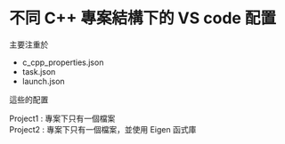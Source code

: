 # 不同 C++ 專案結構下的 VS code 配置

主要注重於
* c_cpp_properties.json
* task.json
* launch.json  

這些的配置

Project1 : 專案下只有一個檔案  
Project2 : 專案下只有一個檔案，並使用 Eigen 函式庫